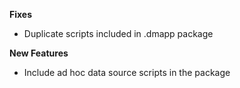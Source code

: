 **Fixes**

- Duplicate scripts included in .dmapp package

**New Features**

- Include ad hoc data source scripts in the package 